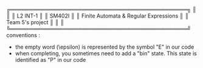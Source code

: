 ╔═══════════════════════════════════════════════╗
║                                               ║
║                    L2 INT-1                   ║
║                     SM402I                    ║
║     Finite Automata & Regular Expressions     ║
║               Team 5's project                ║
║                                               ║
╚═══════════════════════════════════════════════╝
conventions : 
- the empty word (\epsilon) is represented by the symbol "E" in our code
- when completing, you sometimes need to add a "bin" state. This state is identified as "P" in our code
